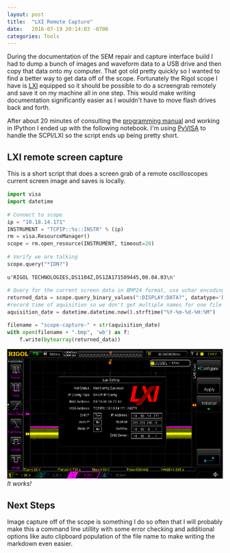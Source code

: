 ```yaml
---
layout: post
title:  "LXI Remote Capture"
date:   2016-07-19 20:14:03 -0700
categories: Tools
---
```

During the documentation of the SEM repair and capture interface build I had to dump a bunch of images and waveform data to a USB drive and then copy that data onto my computer. That got old pretty quickly so I wanted to find a better way to get data off of the scope. Fortunately the Rigol scope I have is [LXI](https://en.wikipedia.org/wiki/LAN_eXtensions_for_Instrumentation) equipped so it should be possible to do a screengrab remotely and save it on my machine all in one step. This would make writing documentation significantly easier as I wouldn't have to move flash drives back and forth.

After about 20 minutes of consulting the [programming manual](http://www.batronix.com/pdf/Rigol/ProgrammingGuide/MSO1000Z_DS1000Z_ProgrammingGuide_EN.pdf) and working in IPython I ended up with the following notebook. I'm using [PyVISA](https://pyvisa.readthedocs.io/en/stable/) to handle the SCPI/LXI so the script ends up being pretty short.



## LXI remote screen capture ##
This is a short script that does a screen grab of a remote oscilloscopes current screen image and saves is locally.



```python
import visa
import datetime
```


```python
# Connect to scope
ip = "10.18.14.171"
INSTRUMENT = "TCPIP::%s::INSTR" % (ip)
rm = visa.ResourceManager()
scope = rm.open_resource(INSTRUMENT, timeout=20)
```


```python
# Verify we are talking
scope.query("*IDN?")
```




    u'RIGOL TECHNOLOGIES,DS1104Z,DS1ZA171509445,00.04.03\n'




```python
# Query for the current screen data in BMP24 format, use uchar encoding
returned_data = scope.query_binary_values(":DISPLAY:DATA?", datatype='B')
#record time of aquisition so we don't get multiple names for one file
aquisition_date = datetime.datetime.now().strftime("%Y-%m-%d-%H:%M")
```


```python
filename = "scope-capture-" + str(aquisition_date)
with open(filename + ".bmp", 'wb') as f:
    f.write(bytearray(returned_data))
```

![](/assets/scope-capture-2016-07-19-21-43.bmp)
*It works!* 

## Next Steps ##

Image capture off of the scope is something I do so often that I will probably make this a command line utillity with some error checking and additional options like auto clipboard population of the file name to make writing the markdown even easier.

